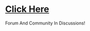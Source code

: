 <h1><a href="https://github.com/anylogistix/forum/discussions">Click Here</a></h1>
Forum And Community In Discussions!
